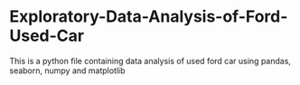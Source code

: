 # Exploratory-Data-Analysis-of-Ford-Used-Car
This is a python file containing data analysis of used ford car using pandas, seaborn, numpy and matplotlib
